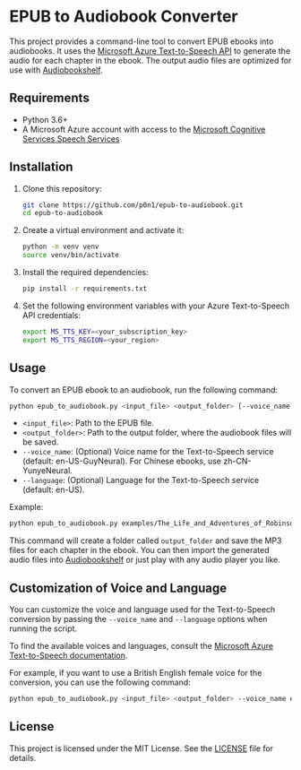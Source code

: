 # EPUB to Audiobook Converter

This project provides a command-line tool to convert EPUB ebooks into audiobooks. It uses the [Microsoft Azure Text-to-Speech API](https://learn.microsoft.com/en-us/azure/cognitive-services/speech-service/rest-text-to-speech) to generate the audio for each chapter in the ebook. The output audio files are optimized for use with [Audiobookshelf](https://github.com/advplyr/audiobookshelf).

## Requirements

- Python 3.6+
- A Microsoft Azure account with access to the [Microsoft Cognitive Services Speech Services](https://portal.azure.com/#create/Microsoft.CognitiveServicesSpeechServices)

## Installation

1. Clone this repository:

    ```bash
    git clone https://github.com/p0n1/epub-to-audiobook.git
    cd epub-to-audiobook
    ```

2. Create a virtual environment and activate it:

    ```bash
    python -m venv venv
    source venv/bin/activate
    ```

3. Install the required dependencies:

    ```bash
    pip install -r requirements.txt
    ```

4. Set the following environment variables with your Azure Text-to-Speech API credentials:

    ```bash
    export MS_TTS_KEY=<your_subscription_key>
    export MS_TTS_REGION=<your_region>
    ```

## Usage

To convert an EPUB ebook to an audiobook, run the following command:

```bash
python epub_to_audiobook.py <input_file> <output_folder> [--voice_name <voice_name>] [--language <language>]
```


- `<input_file>`: Path to the EPUB file.
- `<output_folder>`: Path to the output folder, where the audiobook files will be saved.
- `--voice_name`: (Optional) Voice name for the Text-to-Speech service (default: en-US-GuyNeural). For Chinese ebooks, use zh-CN-YunyeNeural.
- `--language`: (Optional) Language for the Text-to-Speech service (default: en-US).

Example:

```bash
python epub_to_audiobook.py examples/The_Life_and_Adventures_of_Robinson_Crusoe.epub output_folder
```

This command will create a folder called `output_folder` and save the MP3 files for each chapter in the ebook. You can then import the generated audio files into [Audiobookshelf](https://github.com/advplyr/audiobookshelf) or just play with any audio player you like.

## Customization of Voice and Language

You can customize the voice and language used for the Text-to-Speech conversion by passing the `--voice_name` and `--language` options when running the script.

To find the available voices and languages, consult the [Microsoft Azure Text-to-Speech documentation](https://learn.microsoft.com/en-us/azure/cognitive-services/speech-service/language-support?tabs=tts#text-to-speech).

For example, if you want to use a British English female voice for the conversion, you can use the following command:

```bash
python epub_to_audiobook.py <input_file> <output_folder> --voice_name en-GB-LibbyNeural --language en-GB
```

## License

This project is licensed under the MIT License. See the [LICENSE](LICENSE) file for details.
